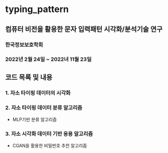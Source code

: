 # typing_pattern

## 컴퓨터 비전을 활용한 문자 입력패턴 시각화/분석기술 연구
### 한국정보보호학회
### 2022년 2월 24일 ~ 2022녀 11월 23일

## 코드 목록 및 내용
### 1. 자소 타이핑 데이터의 시각화
### 2. 자소 타이핑 데이터 분류 알고리즘
- MLP기반 분류 알고리즘
### 3. 자소 시각화 데이터 기반 응용 알고리즘
- CGAN을 활용한 비밀번호 추천 알고리즘
